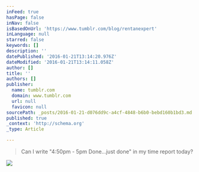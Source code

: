 ```yaml
---
inFeed: true
hasPage: false
inNav: false
isBasedOnUrl: 'https://www.tumblr.com/blog/rentanexpert'
inLanguage: null
starred: false
keywords: []
description: ''
datePublished: '2016-01-21T13:14:20.976Z'
dateModified: '2016-01-21T13:14:11.058Z'
author: []
title: ''
authors: []
publisher:
  name: tumblr.com
  domain: www.tumblr.com
  url: null
  favicon: null
sourcePath: _posts/2016-01-21-d076dd9c-a4cf-4848-b6b0-bebd160b1bd3.md
published: true
_context: 'http://schema.org'
_type: Article

---
```

> Can I write "4:50pm - 5pm Done...just done" in my time report today?

![](https://s3-us-west-2.amazonaws.com/the-grid-img/p/dc5770336d8a8b34280950b5705fb5e3038d18eb.gif)